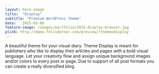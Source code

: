 ```yaml
---
layout: hero-image
title:  "Display"
subtitle: "Premium WordPress theme"
date:   2015-03-06
feature-image: /images/portfolio/2015-display-browser.jpg
plink: http://demo.felixdorner.com/preview/?theme=Display
---
```


A beautiful theme for your visual diary. Theme Display is meant for publishers who like to display their articles and pages with a bold visual language. Let your creativity flow and assign unique background images and/or colors to every post or page. Due to support of all post formats you can create a really diversified blog.